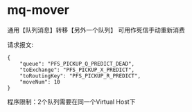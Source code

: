 # mq-mover

通用【队列消息】转移【另外一个队列】   可用作死信手动重新消费

请求报文:
```
{
	"queue": "PFS_PICKUP_Q_PREDICT_DEAD",
	"toExchange": "PFS_PICKUP_X_PREDICT",
	"toRoutingKey": "PFS_PICKUP_R_PREDICT",
	"moveNum": 10
}
```

程序限制：2个队列需要在同一个Virtual Host下
